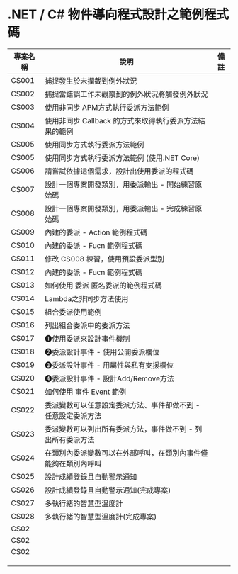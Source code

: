 # .NET / C# 物件導向程式設計之範例程式碼

|專案名稱|說明|備註|
|-|-|-|
|CS001|捕捉發生於未攔截到例外狀況||
|CS002|捕捉當錯誤工作未觀察到的例外狀況將觸發例外狀況||
|CS003|使用非同步 APM方式執行委派方法範例||
|CS004|使用非同步 Callback 的方式來取得執行委派方法結果的範例||
|CS005|使用同步方式執行委派方法範例||
|CS005|使用同步方式執行委派方法範例 (使用.NET Core)||
|CS006|請嘗試依據這個需求，設計出使用委派的程式碼||
|CS007|設計一個專案開發類別，用委派輸出 - 開始練習原始碼||
|CS008|設計一個專案開發類別，用委派輸出 - 完成練習原始碼||
|CS009|內建的委派 - Action 範例程式碼||
|CS010|內建的委派 - Fucn 範例程式碼||
|CS011|修改 CS008 練習，使用預設委派型別||
|CS012|內建的委派 - Fucn 範例程式碼||
|CS013|如何使用 委派 匿名委派的範例程式碼||
|CS014|Lambda之非同步方法使用||
|CS015|組合委派使用範例||
|CS016|列出組合委派中的委派方法||
|CS017|➊使用委派來設計事件機制||
|CS018|➋委派設計事件 - 使用公開委派欄位||
|CS019|➌委派設計事件 - 用屬性與私有支援欄位||
|CS020|➍委派設計事件 - 設計Add/Remove方法||
|CS021|如何使用 事件 Event 範例||
|CS022|委派變數可以任意設定委派方法、事件卻做不到 - 任意設定委派方法||
|CS023|委派變數可以列出所有委派方法，事件做不到 - 列出所有委派方法||
|CS024|在類別內委派變數可以在外部呼叫，在類別內事件僅能夠在類別內呼叫||
|CS025|設計成績登錄且自動警示通知||
|CS026|設計成績登錄且自動警示通知(完成專案)||
|CS027|多執行緒的智慧型溫度計||
|CS028|多執行緒的智慧型溫度計(完成專案)||
|CS02|||
|CS02|||
|CS02|||
||||
||||
||||

